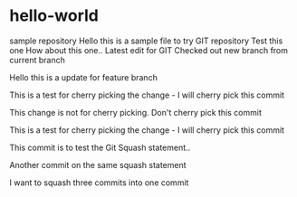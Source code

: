 # hello-world
sample repository
Hello this is a sample file to try GIT repository
Test this one
How about this one.. Latest edit for GIT
Checked out new branch from current branch

Hello this is a update for feature branch

This is a test for cherry picking the change - I will cherry pick this commit

This change is not for cherry picking. Don't cherry pick this commit

This is a test for cherry picking the change - I will cherry pick this commit

This commit is to test the Git Squash statement..

Another commit on the same squash statement

I want to squash three commits into one commit

